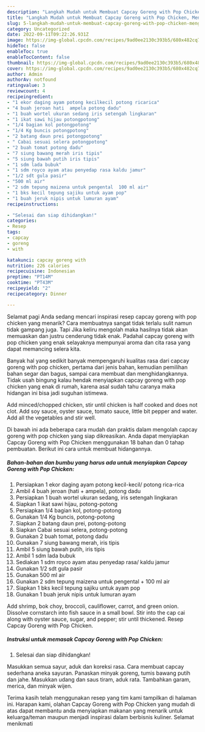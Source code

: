 ```yaml
---
description: "Langkah Mudah untuk Membuat Capcay Goreng with Pop Chicken, Menggugah Selera"
title: "Langkah Mudah untuk Membuat Capcay Goreng with Pop Chicken, Menggugah Selera"
slug: 5-langkah-mudah-untuk-membuat-capcay-goreng-with-pop-chicken-menggugah-selera
category: Uncategorized
date: 2022-09-11T09:22:26.931Z
image: https://img-global.cpcdn.com/recipes/9ad0ee2130c393b5/680x482cq70/capcay-goreng-with-pop-chicken-foto-resep-utama.jpg
hideToc: false
enableToc: true
enableTocContent: false
thumbnail: https://img-global.cpcdn.com/recipes/9ad0ee2130c393b5/680x482cq70/capcay-goreng-with-pop-chicken-foto-resep-utama.jpg
cover: https://img-global.cpcdn.com/recipes/9ad0ee2130c393b5/680x482cq70/capcay-goreng-with-pop-chicken-foto-resep-utama.jpg
author: Admin
authorAv: notfound
ratingvalue: 3
reviewcount: 4
recipeingredient:
- "1 ekor daging ayam potong kecilkecil potong ricarica"
- "4 buah jeroan hati  ampela potong dadu"
- "1 buah wortel ukuran sedang iris setengah lingkaran"
- "1 ikat sawi hijau potongpotong"
- "1/4 bagian kol potongpotong"
- "1/4 Kg buncis potongpotong"
- "2 batang daun prei potongpotong"
- " Cabai sesuai selera potongpotong"
- "2 buah tomat potong dadu"
- "7 siung bawang merah iris tipis"
- "5 siung bawah putih iris tipis"
- "1 sdm lada bubuk"
- "1 sdm royco ayam atau penyedap rasa kaldu jamur"
- "1/2 sdt gula pasir"
- "500 ml air"
- "2 sdm tepung maizena untuk pengental  100 ml air"
- "1 bks kecil tepung sajiku untuk ayam pop"
- "1 buah jeruk nipis untuk lumuran ayam"
recipeinstructions:

- "Selesai dan siap dihidangkan!"
categories:
- Resep
tags:
- capcay
- goreng
- with

katakunci: capcay goreng with 
nutrition: 226 calories
recipecuisine: Indonesian
preptime: "PT14M"
cooktime: "PT43M"
recipeyield: "2"
recipecategory: Dinner

---
```



Selamat pagi Anda sedang mencari inspirasi resep capcay goreng with pop chicken yang menarik? Cara membuatnya sangat tidak terlalu sulit namun tidak gampang juga. Tapi Jika keliru mengolah maka hasilnya tidak akan memuaskan dan justru cenderung tidak enak. Padahal capcay goreng with pop chicken yang enak selayaknya mempunyai aroma dan cita rasa yang dapat memancing selera kita.


Banyak hal yang sedikit banyak mempengaruhi kualitas rasa dari capcay goreng with pop chicken, pertama dari jenis bahan, kemudian pemilihan bahan segar dan bagus, sampai cara membuat dan menghidangkannya. Tidak usah bingung kalau hendak menyiapkan capcay goreng with pop chicken yang enak di rumah, karena asal sudah tahu caranya maka hidangan ini bisa jadi suguhan istimewa.

Add minced/chopped chicken, stir until chicken is half cooked and does not clot. Add soy sauce, oyster sauce, tomato sauce, little bit pepper and water. Add all the vegetables and stir well.


Di bawah ini ada beberapa cara mudah dan praktis dalam mengolah capcay goreng with pop chicken yang siap dikreasikan. Anda dapat menyiapkan Capcay Goreng with Pop Chicken menggunakan 18 bahan dan 0 tahap pembuatan. Berikut ini cara untuk membuat hidangannya.

<!--inarticleads1-->

##### Bahan-bahan dan bumbu yang harus ada untuk menyiapkan Capcay Goreng with Pop Chicken:

1. Persiapkan 1 ekor daging ayam potong kecil-kecil/ potong rica-rica
1. Ambil 4 buah jeroan (hati + ampela), potong dadu
1. Persiapkan 1 buah wortel ukuran sedang, iris setengah lingkaran
1. Siapkan 1 ikat sawi hijau, potong-potong
1. Persiapkan 1/4 bagian kol, potong-potong
1. Gunakan 1/4 Kg buncis, potong-potong
1. Siapkan 2 batang daun prei, potong-potong
1. Siapkan  Cabai sesuai selera, potong-potong
1. Gunakan 2 buah tomat, potong dadu
1. Gunakan 7 siung bawang merah, iris tipis
1. Ambil 5 siung bawah putih, iris tipis
1. Ambil 1 sdm lada bubuk
1. Sediakan 1 sdm royco ayam atau penyedap rasa/ kaldu jamur
1. Gunakan 1/2 sdt gula pasir
1. Gunakan 500 ml air
1. Gunakan 2 sdm tepung maizena untuk pengental + 100 ml air
1. Siapkan 1 bks kecil tepung sajiku untuk ayam pop
1. Gunakan 1 buah jeruk nipis untuk lumuran ayam


Add shrimp, bok choy, broccoli, cauliflower, carrot, and green onion. Dissolve cornstarch into fish sauce in a small bowl. Stir into the cap cai along with oyster sauce, sugar, and pepper; stir until thickened. Resep Capcay Goreng with Pop Chicken. 

<!--inarticleads2-->

##### Instruksi untuk memasak Capcay Goreng with Pop Chicken:


1. Selesai dan siap dihidangkan!

Masukkan semua sayur, aduk dan koreksi rasa. Cara membuat capcay sederhana aneka sayuran. Panaskan minyak goreng, tumis bawang putih dan jahe. Masukkan udang dan saus tiram, aduk rata. Tambahkan garam, merica, dan minyak wijen. 

Terima kasih telah menggunakan resep yang tim kami tampilkan di halaman ini. Harapan kami, olahan Capcay Goreng with Pop Chicken yang mudah di atas dapat membantu anda menyiapkan makanan yang menarik untuk keluarga/teman maupun menjadi inspirasi dalam berbisnis kuliner. Selamat menikmati
